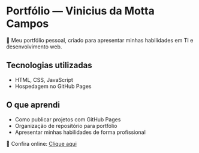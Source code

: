 # Portfólio — Vinicius da Motta Campos

🚀 Meu portfólio pessoal, criado para apresentar minhas habilidades em TI e desenvolvimento web.

## Tecnologias utilizadas
- HTML, CSS, JavaScript
- Hospedagem no GitHub Pages

## O que aprendi
- Como publicar projetos com GitHub Pages
- Organização de repositório para portfólio
- Apresentar minhas habilidades de forma profissional

🔗 Confira online: [Clique aqui](https://vinicius589.github.io/portfolio-vinicius/)
